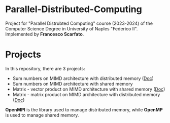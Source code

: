 # Parallel-Distributed-Computing
Project for "Parallel Distrubted Computing" course (2023-2024) of the Computer Science Degree in University of Naples "Federico II". Implemented by **Francesco Scarfato**.

# Projects
In this repository, there are 3 projects:
* Sum numbers on MIMD architecture with distributed memory ([Doc](https://github.com/fra-scarfato/Parallel-Distributed-Computing/blob/main/sum-numbers-distributed/Documentazione.pdf))
* Sum numbers on MIMD architecture with shared memory
* Matrix - vector product on MIMD architecture with shared memory ([Doc](https://github.com/fra-scarfato/Parallel-Distributed-Computing/blob/main/matrix-vector-shared/Documentazione.pdf))
* Matrix - matrix product on MIMD architecture with distributed memory ([Doc](https://github.com/fra-scarfato/Parallel-Distributed-Computing/blob/main/matrix-matrix-distributed/Documentazione.pdf))

**OpenMPI** is the library used to manage distributed memory, while **OpenMP** is used to manage shared memory.
